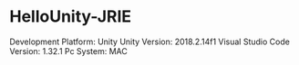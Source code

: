 # HelloUnity-JRIE

Development Platform: Unity
Unity Version: 2018.2.14f1
Visual Studio Code Version: 1.32.1
Pc System: MAC
